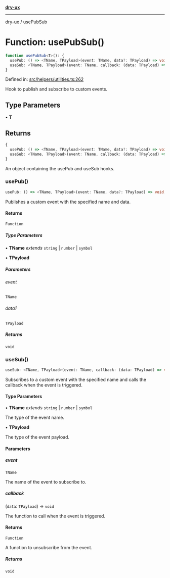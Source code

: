 [**dry-ux**](../README.md)

***

[dry-ux](../README.md) / usePubSub

# Function: usePubSub()

```ts
function usePubSub<T>(): {
  usePub: () => <TName, TPayload>(event: TName, data?: TPayload) => void;
  useSub: <TName, TPayload>(event: TName, callback: (data: TPayload) => void) => () => void;
}
```

Defined in: [src/helpers/utilities.ts:262](https://github.com/navedr/dry-ux/blob/f464198215bbdbf8f80dadda55a7d0d7eeb0411c/src/helpers/utilities.ts#L262)

Hook to publish and subscribe to custom events.

## Type Parameters

• **T**

## Returns

```ts
{
  usePub: () => <TName, TPayload>(event: TName, data?: TPayload) => void;
  useSub: <TName, TPayload>(event: TName, callback: (data: TPayload) => void) => () => void;
}
```

An object containing the usePub and useSub hooks.

### usePub()

```ts
usePub: () => <TName, TPayload>(event: TName, data?: TPayload) => void;
```

Publishes a custom event with the specified name and data.

#### Returns

`Function`

##### Type Parameters

• **TName** *extends* `string` \| `number` \| `symbol`

• **TPayload**

##### Parameters

###### event

`TName`

###### data?

`TPayload`

##### Returns

`void`

### useSub()

```ts
useSub: <TName, TPayload>(event: TName, callback: (data: TPayload) => void) => () => void;
```

Subscribes to a custom event with the specified name and calls the callback when the event is triggered.

#### Type Parameters

• **TName** *extends* `string` \| `number` \| `symbol`

The type of the event name.

• **TPayload**

The type of the event payload.

#### Parameters

##### event

`TName`

The name of the event to subscribe to.

##### callback

(`data`: `TPayload`) => `void`

The function to call when the event is triggered.

#### Returns

`Function`

A function to unsubscribe from the event.

##### Returns

`void`
